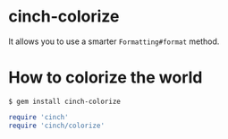 # cinch-colorize

It allows you to use a smarter `Formatting#format` method.

# How to colorize the world
`$ gem install cinch-colorize`

```ruby
require 'cinch'
require 'cinch/colorize'
```
